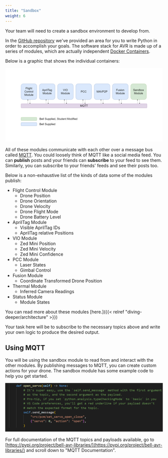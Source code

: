 ```yaml
---
title: "Sandbox"
weight: 6
---
```


Your team will need to create a sandbox environment to develop from.

In the
[GitHub repository](https://github.com/bellflight/AVR-2022/tree/main/VMC/README.md)
we've provided an area for you to write
Python in order to accomplish your goals. The software stack for AVR is
made up of a series of modules, which are actually independent
[Docker Containers](https://www.docker.com/resources/what-container).

Below is a graphic that shows the individual containers:

![](phaseI-Page-2.drawio.png)

All of these modules communicate with each other over a message bus called
[MQTT](http://www.steves-internet-guide.com/mqtt-works/).
You could loosely think of MQTT like a social media feed.
You can **publish** posts and your friends can **subscribe** to your feed to see them.
Similarly, you can subscribe to your friends' feeds and see their posts too.

Below is a non-exhaustive list of the kinds of data some of the modules publish:

- Flight Control Module
  - Drone Position
  - Drone Orientation
  - Drone Velocity
  - Drone Flight Mode
  - Drone Battery Level
- AprilTag Module
  - Visible AprilTag IDs
  - AprilTag relative Positions
- VIO Module
  - Zed Mini Position
  - Zed Mini Velocity
  - Zed Mini Confidence
- PCC Module
  - Laser States
  - Gimbal Control
- Fusion Module
  - Coordinate Transformed Drone Position
- Thermal Module
  - Inferred Camera Readings
- Status Module
  - Module States

You can read more about these modules [here.]({{< relref "diving-deeper/architecture" >}})

Your task here will be to subscribe to the
necessary topics above and write your own logic to produce the
desired output.

## Using MQTT

You will be using the sandbox module to read from and interact with the other modules. By publishing messages to MQTT, you can create custom actions for your drone. The sandbox module has some example code to help you get started.

![Example function that opens a servo](MQTT-Topic1.png)

For full documentation of the MQTT topics and payloads available, go to
[https://pypi.org/project/bell-avr-libraries/](https://pypi.org/project/bell-avr-libraries/)
and scroll down to "MQTT Documentation".
